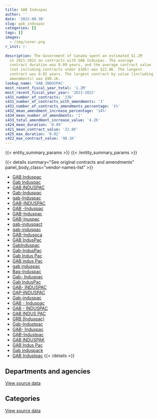 ```yaml
---
title: GAB Induspac
author: ''
date: '2022-08-30'
slug: gab_induspac
categories: []
tags: []
images:
  - /img/cover.png
r_init: |-
  
description: The Government of Canada spent an estimated $1.2M
  in 2021-2022 on contracts with GAB Induspac. The average
  contract duration was 0.09 years, and the average contract value
  (not including contracts under $10k) was $22.8K. The longest
  contract was 0.82 years. The largest contract by value (including
  amendments) was $98.1K.
lookup_name: 'GAB INDUSPAC'
most_recent_fiscal_year_total: '1.2M'
most_recent_fiscal_year_year: '2021-2022'
s431_number_of_contracts: '236'
s431_number_of_contracts_with_amendments: '3'
s431_number_of_contracts_amendments_percentage: '1%'
s432_mean_amendment_increase_percentage: '14%'
s434_mean_number_of_amendments: '1'
s433_total_amendment_increase_value: '4.2K'
s424_mean_duration: '0.09'
s421_mean_contract_value: '22.8K'
s425_max_duration: '0.82'
s422_max_contract_value: '98.1K'
---
```


<script src="/rmarkdown-libs/htmlwidgets/htmlwidgets.js"></script>
<link href="/rmarkdown-libs/datatables-css/datatables-crosstalk.css" rel="stylesheet" />
<script src="/rmarkdown-libs/datatables-binding/datatables.js"></script>
<script src="/rmarkdown-libs/jquery/jquery-3.6.0.min.js"></script>
<link href="/rmarkdown-libs/dt-core-bootstrap/css/dataTables.bootstrap.min.css" rel="stylesheet" />
<link href="/rmarkdown-libs/dt-core-bootstrap/css/dataTables.bootstrap.extra.css" rel="stylesheet" />
<script src="/rmarkdown-libs/dt-core-bootstrap/js/jquery.dataTables.min.js"></script>
<script src="/rmarkdown-libs/dt-core-bootstrap/js/dataTables.bootstrap.min.js"></script>
<link href="/rmarkdown-libs/crosstalk/css/crosstalk.min.css" rel="stylesheet" />
<script src="/rmarkdown-libs/crosstalk/js/crosstalk.min.js"></script>
<script src="/rmarkdown-libs/htmlwidgets/htmlwidgets.js"></script>
<link href="/rmarkdown-libs/datatables-css/datatables-crosstalk.css" rel="stylesheet" />
<script src="/rmarkdown-libs/datatables-binding/datatables.js"></script>
<script src="/rmarkdown-libs/jquery/jquery-3.6.0.min.js"></script>
<link href="/rmarkdown-libs/dt-core-bootstrap/css/dataTables.bootstrap.min.css" rel="stylesheet" />
<link href="/rmarkdown-libs/dt-core-bootstrap/css/dataTables.bootstrap.extra.css" rel="stylesheet" />
<script src="/rmarkdown-libs/dt-core-bootstrap/js/jquery.dataTables.min.js"></script>
<script src="/rmarkdown-libs/dt-core-bootstrap/js/dataTables.bootstrap.min.js"></script>
<link href="/rmarkdown-libs/crosstalk/css/crosstalk.min.css" rel="stylesheet" />
<script src="/rmarkdown-libs/crosstalk/js/crosstalk.min.js"></script>

{{< entity_summary_params >}}
{{< /entity_summary_params >}}

{{< details summary="See original contracts and amendments" panel_body_class="vendor-names-list" >}}
- [GAB Induspac](https://search.open.canada.ca/en/ct/?sort=contract_value_f%20desc&page=1&search_text=%22GAB%20Induspac%22)
- [Gab Induspac](https://search.open.canada.ca/en/ct/?sort=contract_value_f%20desc&page=1&search_text=%22Gab%20Induspac%22)
- [GAB INDUSPAC](https://search.open.canada.ca/en/ct/?sort=contract_value_f%20desc&page=1&search_text=%22GAB%20INDUSPAC%22)
- [Gab-Induspac](https://search.open.canada.ca/en/ct/?sort=contract_value_f%20desc&page=1&search_text=%22Gab-Induspac%22)
- [gab-Induspac](https://search.open.canada.ca/en/ct/?sort=contract_value_f%20desc&page=1&search_text=%22gab-Induspac%22)
- [GAB-INDUSPAC](https://search.open.canada.ca/en/ct/?sort=contract_value_f%20desc&page=1&search_text=%22GAB-INDUSPAC%22)
- [GAB -Induspac](https://search.open.canada.ca/en/ct/?sort=contract_value_f%20desc&page=1&search_text=%22GAB%20-Induspac%22)
- [GAB-Induspac](https://search.open.canada.ca/en/ct/?sort=contract_value_f%20desc&page=1&search_text=%22GAB-Induspac%22)
- [GAB-Inuspac](https://search.open.canada.ca/en/ct/?sort=contract_value_f%20desc&page=1&search_text=%22GAB-Inuspac%22)
- [gab-induspact](https://search.open.canada.ca/en/ct/?sort=contract_value_f%20desc&page=1&search_text=%22gab-induspact%22)
- [gab-induspac](https://search.open.canada.ca/en/ct/?sort=contract_value_f%20desc&page=1&search_text=%22gab-induspac%22)
- [GAB-Induspca](https://search.open.canada.ca/en/ct/?sort=contract_value_f%20desc&page=1&search_text=%22GAB-Induspca%22)
- [GAB IndusPac](https://search.open.canada.ca/en/ct/?sort=contract_value_f%20desc&page=1&search_text=%22GAB%20IndusPac%22)
- [GabInduspac](https://search.open.canada.ca/en/ct/?sort=contract_value_f%20desc&page=1&search_text=%22GabInduspac%22)
- [Gab-IndusPac](https://search.open.canada.ca/en/ct/?sort=contract_value_f%20desc&page=1&search_text=%22Gab-IndusPac%22)
- [Gab Indus Pac](https://search.open.canada.ca/en/ct/?sort=contract_value_f%20desc&page=1&search_text=%22Gab%20Indus%20Pac%22)
- [GAB indus Pac](https://search.open.canada.ca/en/ct/?sort=contract_value_f%20desc&page=1&search_text=%22GAB%20indus%20Pac%22)
- [gab induspac](https://search.open.canada.ca/en/ct/?sort=contract_value_f%20desc&page=1&search_text=%22gab%20induspac%22)
- [Bag-Induspac](https://search.open.canada.ca/en/ct/?sort=contract_value_f%20desc&page=1&search_text=%22Bag-Induspac%22)
- [Gab- Induspac](https://search.open.canada.ca/en/ct/?sort=contract_value_f%20desc&page=1&search_text=%22Gab-%20Induspac%22)
- [Gab IndusPac](https://search.open.canada.ca/en/ct/?sort=contract_value_f%20desc&page=1&search_text=%22Gab%20IndusPac%22)
- [GAB- INDUSPAC](https://search.open.canada.ca/en/ct/?sort=contract_value_f%20desc&page=1&search_text=%22GAB-%20INDUSPAC%22)
- [GAP-INDUSPAC](https://search.open.canada.ca/en/ct/?sort=contract_value_f%20desc&page=1&search_text=%22GAP-INDUSPAC%22)
- [Gab-induspac](https://search.open.canada.ca/en/ct/?sort=contract_value_f%20desc&page=1&search_text=%22Gab-induspac%22)
- [GAB - Induspac](https://search.open.canada.ca/en/ct/?sort=contract_value_f%20desc&page=1&search_text=%22GAB%20-%20Induspac%22)
- [GAB - INDUSPAC](https://search.open.canada.ca/en/ct/?sort=contract_value_f%20desc&page=1&search_text=%22GAB%20-%20INDUSPAC%22)
- [GAB INDUS PAC](https://search.open.canada.ca/en/ct/?sort=contract_value_f%20desc&page=1&search_text=%22GAB%20INDUS%20PAC%22)
- [GRB (Induspac)](https://search.open.canada.ca/en/ct/?sort=contract_value_f%20desc&page=1&search_text=%22GRB%20%28Induspac%29%22)
- [Gab-Industpac](https://search.open.canada.ca/en/ct/?sort=contract_value_f%20desc&page=1&search_text=%22Gab-Industpac%22)
- [GAB- Induspac](https://search.open.canada.ca/en/ct/?sort=contract_value_f%20desc&page=1&search_text=%22GAB-%20Induspac%22)
- [GAB-Industpac](https://search.open.canada.ca/en/ct/?sort=contract_value_f%20desc&page=1&search_text=%22GAB-Industpac%22)
- [GAB INDUSPAK](https://search.open.canada.ca/en/ct/?sort=contract_value_f%20desc&page=1&search_text=%22GAB%20INDUSPAK%22)
- [GAB Indus Pac](https://search.open.canada.ca/en/ct/?sort=contract_value_f%20desc&page=1&search_text=%22GAB%20Indus%20Pac%22)
- [Gab induspack](https://search.open.canada.ca/en/ct/?sort=contract_value_f%20desc&page=1&search_text=%22Gab%20induspack%22)
- [GAB Industpac](https://search.open.canada.ca/en/ct/?sort=contract_value_f%20desc&page=1&search_text=%22GAB%20Industpac%22)
{{< /details >}}

## Departments and agencies

<div id="htmlwidget-1" style="width:100%;height:auto;" class="datatables html-widget"></div>
<script type="application/json" data-for="htmlwidget-1">{"x":{"style":"bootstrap","filter":"none","vertical":false,"data":[["<a href=\"/departments/dnd-mdn/\">National Defence<\/a>"],[1323781.97],[1151461.96],[1042335.02],[1241404.41]],"container":"<table class=\"table table-striped table-hover row-border order-column display\">\n  <thead>\n    <tr>\n      <th>Department<\/th>\n      <th>2018-2019<\/th>\n      <th>2019-2020<\/th>\n      <th>2020-2021<\/th>\n      <th>2021-2022<\/th>\n    <\/tr>\n  <\/thead>\n<\/table>","options":{"order":[[4,"desc"]],"pageLength":10,"autoWidth":true,"columnDefs":[{"targets":1,"render":"function(data, type, row, meta) {\n    return type !== 'display' ? data : DTWidget.formatCurrency(data, \"$\", 2, 3, \",\", \".\", true, null);\n  }"},{"targets":2,"render":"function(data, type, row, meta) {\n    return type !== 'display' ? data : DTWidget.formatCurrency(data, \"$\", 2, 3, \",\", \".\", true, null);\n  }"},{"targets":3,"render":"function(data, type, row, meta) {\n    return type !== 'display' ? data : DTWidget.formatCurrency(data, \"$\", 2, 3, \",\", \".\", true, null);\n  }"},{"targets":4,"render":"function(data, type, row, meta) {\n    return type !== 'display' ? data : DTWidget.formatCurrency(data, \"$\", 2, 3, \",\", \".\", true, null);\n  }"},{"width":"16%","targets":[1,2,3,4]},{"className":"dt-right","targets":[1,2,3,4]}],"orderClasses":false}},"evals":["options.columnDefs.0.render","options.columnDefs.1.render","options.columnDefs.2.render","options.columnDefs.3.render"],"jsHooks":[]}</script>
<p class="text-right">
<a href="https://github.com/GoC-Spending/contracts-data/tree/main/data/out/vendors/gab_induspac/summary_by_fiscal_year_by_department.csv" class="source-data-link btn btn-link">View source data</a>
</p>

## Categories

<div id="htmlwidget-2" style="width:100%;height:auto;" class="datatables html-widget"></div>
<script type="application/json" data-for="htmlwidget-2">{"x":{"style":"bootstrap","filter":"none","vertical":false,"data":[["<a href=\"/categories/facilities_and_construction/\">Facilities and construction<\/a>","<a href=\"/categories/office_management/\">Office management<\/a>","<a href=\"/categories/defence/\">Defence<\/a>","<a href=\"/categories/industrial_products_and_services/\">Industrial products and services<\/a>"],[null,19527.58,163026.5,1141227.89],[null,11351.94,22587.23,1117522.79],[12580.68,39452.52,94211.67,896090.15],[null,null,229221.79,1012182.62]],"container":"<table class=\"table table-striped table-hover row-border order-column display\">\n  <thead>\n    <tr>\n      <th>Category<\/th>\n      <th>2018-2019<\/th>\n      <th>2019-2020<\/th>\n      <th>2020-2021<\/th>\n      <th>2021-2022<\/th>\n    <\/tr>\n  <\/thead>\n<\/table>","options":{"order":[[4,"desc"]],"dom":"t","pageLength":30,"autoWidth":true,"columnDefs":[{"targets":1,"render":"function(data, type, row, meta) {\n    return type !== 'display' ? data : DTWidget.formatCurrency(data, \"$\", 2, 3, \",\", \".\", true, null);\n  }"},{"targets":2,"render":"function(data, type, row, meta) {\n    return type !== 'display' ? data : DTWidget.formatCurrency(data, \"$\", 2, 3, \",\", \".\", true, null);\n  }"},{"targets":3,"render":"function(data, type, row, meta) {\n    return type !== 'display' ? data : DTWidget.formatCurrency(data, \"$\", 2, 3, \",\", \".\", true, null);\n  }"},{"targets":4,"render":"function(data, type, row, meta) {\n    return type !== 'display' ? data : DTWidget.formatCurrency(data, \"$\", 2, 3, \",\", \".\", true, null);\n  }"},{"width":"16%","targets":[1,2,3,4]},{"className":"dt-right","targets":[1,2,3,4]}],"orderClasses":false,"lengthMenu":[10,25,30,50,100]}},"evals":["options.columnDefs.0.render","options.columnDefs.1.render","options.columnDefs.2.render","options.columnDefs.3.render"],"jsHooks":[]}</script>
<p class="text-right">
<a href="https://github.com/GoC-Spending/contracts-data/tree/main/data/out/vendors/gab_induspac/summary_by_fiscal_year_by_category.csv" class="source-data-link btn btn-link">View source data</a>
</p>
